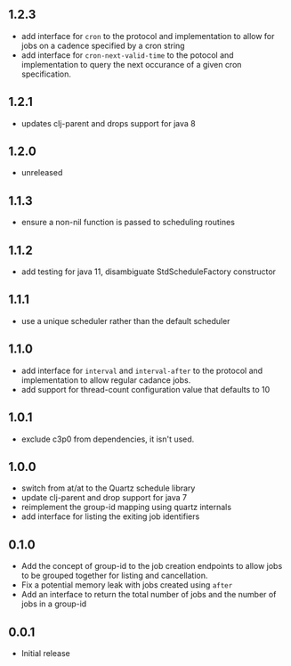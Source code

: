 ## 1.2.3
 * add interface for `cron` to the protocol and implementation to 
allow for jobs on a cadence specified by a cron string
 * add interface for `cron-next-valid-time` to the potocol and 
implementation to query the next occurance of a given cron 
specification.

## 1.2.1
 * updates clj-parent and drops support for java 8

## 1.2.0
 * unreleased

## 1.1.3
 * ensure a non-nil function is passed to scheduling routines
 
## 1.1.2
 * add testing for java 11, disambiguate StdScheduleFactory constructor

## 1.1.1
 * use a unique scheduler rather than the default scheduler

## 1.1.0
 * add interface for `interval` and `interval-after` to the
 protocol and implementation to allow regular cadance jobs.
 * add support for thread-count configuration value that defaults to 10

## 1.0.1
 * exclude c3p0 from dependencies, it isn't used.

## 1.0.0
 * switch from at/at to the Quartz schedule library
 * update clj-parent and drop support for java 7
 * reimplement the group-id mapping using quartz internals
 * add interface for listing the exiting job identifiers

## 0.1.0
 * Add the concept of group-id to the job creation endpoints to allow
 jobs to be grouped together for listing and cancellation.
 * Fix a potential memory leak with jobs created using `after`
 * Add an interface to return the total number of jobs and the number
 of jobs in a group-id

## 0.0.1
 * Initial release
